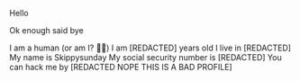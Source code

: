 Hello

Ok enough said bye

I am a human (or am I? 👁⃤)
I am [REDACTED] years old
I live in [REDACTED]
My name is Skippysunday
My social security number is [REDACTED]
You can hack me by [REDACTED NOPE THIS IS A BAD PROFILE]
